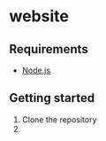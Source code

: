 # website

## Requirements
- [Node.js](https://nodejs.org/en/download/)

## Getting started
1. Clone the repository
2.

